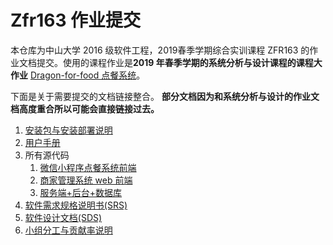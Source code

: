 # Zfr163 作业提交

[](https://uml163.github.io/Dragon-for-food/)

本仓库为中山大学 2016 级软件工程，2019春季学期综合实训课程 ZFR163 的作业文档提交。使用的课程作业是**2019 年春季学期的系统分析与设计课程的课程大作业** [Dragon-for-food 点餐系统](https://uml163.github.io/UML/)。



下面是关于需要提交的文档链接整合。 **部分文档因为和系统分析与设计的作业文档高度重合所以可能会直接链接过去。**



1. [安装包与安装部署说明](安装与部署说明.md)
2. [用户手册](用户手册.md)
3. 所有源代码
   1. [微信小程序点餐系统前端](https://github.com/uml163/Wechat/releases/tag/final)
   2. [商家管理系统 web 前端](https://github.com/uml163/Manager/releases/tag/final)
   3. [服务端+后台+数据库]()
4. [软件需求规格说明书(SRS)](https://github.com/uml163/Dragon-for-food/blob/master/软件需求规格说明书.md)
5. [软件设计文档(SDS)](软件设计文档)
6. [小组分工与贡献率说明](小组分工与贡献率说明)



